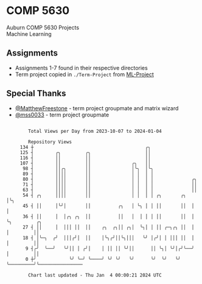 # COMP 5630
Auburn COMP 5630 Projects  
Machine Learning

## Assignments
- Assignments 1-7 found in their respective directories
- Term project copied in `./Term-Project` from [ML-Project](https://github.com/wumphlett/ML-Project)

## Special Thanks
- [@MatthewFreestone](https://github.com/MatthewFreestone) - term project groupmate and matrix wizard
- [@mss0033](https://github.com/mss0033) - term project groupmate

```

        Total Views per Day from 2023-10-07 to 2024-01-04

        Repository Views
     134 ┼                                         ╭╮
     125 ┤        ╭╮         ╭╮                    ││
     116 ┤        ││         ││                    ││
     107 ┤        ││         ││               ╭╮   ││
      98 ┤        ││╭╮       ││               │╰╮  │╰╮
      89 ┤        ││││       ││               │ │  │ │
      80 ┤        ││││       ││               │ │  │ │              ╭╮
      71 ┤        ││││       ││               │ │  │ │              ││
      63 ┤        ││││       ││               │ │  │ │              ││
      54 ┤ ╭╮     ││││       ││               │ │  │ │ ╭╮       ╭╮  │╰╮
      45 ┤ ││     │╰╯│       ││          ╭╮   │ ╰╮ │ │ ││       ││  │ │
      36 ┤ ││     │  │╭╮ ╭╮  ││          ││   │  │ │ │ ││       ││  │ ╰╮         ╭╮
      27 ┤ ││     │  │││ ││  ││    ╭╮  ╭╮││ ╭╮│  ╰╮│ │ ││ ╭─╮╭╮ ││  │  │         ││
      18 ┤ │╰─╮  ╭╯  │││╭╯│  ││    │╰╮╭╯││╰╮│││   ╰╯ │╭╯│ │ │││ ││  │  │         ││
       9 ┤╭╯  ╰──╯   ╰╯││ │ ╭╯│    │ ││ ││ ╰╯││      ││ ╰╮│ ╰╯│╭╯╰──╯  │         ││
       0 ┼╯            ╰╯ ╰─╯ ╰────╯ ╰╯ ╰╯   ╰╯      ╰╯  ╰╯   ╰╯       ╰─────────╯╰────────────────

        Chart last updated - Thu Jan  4 00:00:21 2024 UTC
        
```
